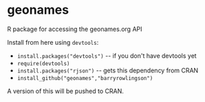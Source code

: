 geonames
========

R package for accessing the geonames.org API

Install from here using `devtools`:

 * `install.packages("devtools")` -- if you don't have devtools yet
 * `require(devtools)`
 * `install.packages("rjson")` -- gets this dependency from CRAN
 * `install_github("geonames","barryrowlingson")`

A version of this will be pushed to CRAN.